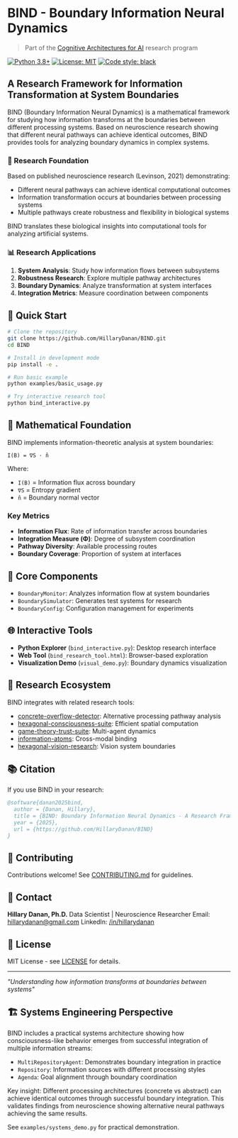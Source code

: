 # BIND - Boundary Information Neural Dynamics

> Part of the [Cognitive Architectures for AI](https://github.com/HillaryDanan/cognitive-architectures-ai) research program


[![Python 3.8+](https://img.shields.io/badge/python-3.8+-blue.svg)](https://www.python.org/downloads/)
[![License: MIT](https://img.shields.io/badge/License-MIT-yellow.svg)](https://opensource.org/licenses/MIT)
[![Code style: black](https://img.shields.io/badge/code%20style-black-000000.svg)](https://github.com/psf/black)

## A Research Framework for Information Transformation at System Boundaries

BIND (Boundary Information Neural Dynamics) is a mathematical framework for studying how information transforms at the boundaries between different processing systems. Based on neuroscience research showing that different neural pathways can achieve identical outcomes, BIND provides tools for analyzing boundary dynamics in complex systems.

### 🔬 Research Foundation

Based on published neuroscience research (Levinson, 2021) demonstrating:
- Different neural pathways can achieve identical computational outcomes
- Information transformation occurs at boundaries between processing systems
- Multiple pathways create robustness and flexibility in biological systems

BIND translates these biological insights into computational tools for analyzing artificial systems.

### 📊 Research Applications

1. **System Analysis**: Study how information flows between subsystems
2. **Robustness Research**: Explore multiple pathway architectures
3. **Boundary Dynamics**: Analyze transformation at system interfaces
4. **Integration Metrics**: Measure coordination between components

## 🚀 Quick Start

```bash
# Clone the repository
git clone https://github.com/HillaryDanan/BIND.git
cd BIND

# Install in development mode
pip install -e .

# Run basic example
python examples/basic_usage.py

# Try interactive research tool
python bind_interactive.py
```

## 📐 Mathematical Foundation

BIND implements information-theoretic analysis at system boundaries:

```
I(B) = ∇S · n̂
```

Where:
- `I(B)` = Information flux across boundary
- `∇S` = Entropy gradient
- `n̂` = Boundary normal vector

### Key Metrics

- **Information Flux**: Rate of information transfer across boundaries
- **Integration Measure (Φ)**: Degree of subsystem coordination
- **Pathway Diversity**: Available processing routes
- **Boundary Coverage**: Proportion of system at interfaces

## 🔧 Core Components

- `BoundaryMonitor`: Analyzes information flow at system boundaries
- `BoundarySimulator`: Generates test systems for research
- `BoundaryConfig`: Configuration management for experiments

## 🌐 Interactive Tools

- **Python Explorer** (`bind_interactive.py`): Desktop research interface
- **Web Tool** (`bind_research_tool.html`): Browser-based exploration
- **Visualization Demo** (`visual_demo.py`): Boundary dynamics visualization

## 🔗 Research Ecosystem

BIND integrates with related research tools:
- [concrete-overflow-detector](https://github.com/HillaryDanan/concrete-overflow-detector): Alternative processing pathway analysis
- [hexagonal-consciousness-suite](https://github.com/HillaryDanan/hexagonal-consciousness-suite): Efficient spatial computation
- [game-theory-trust-suite](https://github.com/HillaryDanan/game-theory-trust-suite): Multi-agent dynamics
- [information-atoms](https://github.com/HillaryDanan/information-atoms): Cross-modal binding
- [hexagonal-vision-research](https://github.com/HillaryDanan/hexagonal-vision-research): Vision system boundaries

## 📚 Citation

If you use BIND in your research:

```bibtex
@software{danan2025bind,
  author = {Danan, Hillary},
  title = {BIND: Boundary Information Neural Dynamics - A Research Framework},
  year = {2025},
  url = {https://github.com/HillaryDanan/BIND}
}
```

## 🤝 Contributing

Contributions welcome! See [CONTRIBUTING.md](CONTRIBUTING.md) for guidelines.

## 📧 Contact

**Hillary Danan, Ph.D.**
Data Scientist | Neuroscience Researcher
Email: hillarydanan@gmail.com
LinkedIn: [/in/hillarydanan](https://linkedin.com/in/hillarydanan)

## 📄 License

MIT License - see [LICENSE](LICENSE) for details.

---

*"Understanding how information transforms at boundaries between systems"*

## 🏗️ Systems Engineering Perspective

BIND includes a practical systems architecture showing how consciousness-like behavior emerges from successful integration of multiple information streams:

- `MultiRepositoryAgent`: Demonstrates boundary integration in practice
- `Repository`: Information sources with different processing styles
- `Agenda`: Goal alignment through boundary coordination

Key insight: Different processing architectures (concrete vs abstract) can achieve identical outcomes through successful boundary integration. This validates findings from neuroscience showing alternative neural pathways achieving the same results.

See `examples/systems_demo.py` for practical demonstration.

